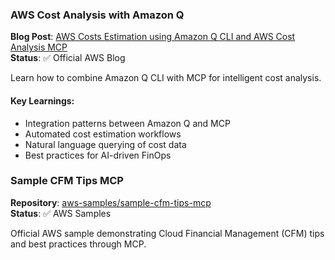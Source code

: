 ### AWS Cost Analysis with Amazon Q
**Blog Post**: [AWS Costs Estimation using Amazon Q CLI and AWS Cost Analysis MCP](https://aws.amazon.com/fr/blogs/machine-learning/aws-costs-estimation-using-amazon-q-cli-and-aws-cost-analysis-mcp/)  
**Status**: ✅ Official AWS Blog

Learn how to combine Amazon Q CLI with MCP for intelligent cost analysis.

#### Key Learnings:
- Integration patterns between Amazon Q and MCP
- Automated cost estimation workflows
- Natural language querying of cost data
- Best practices for AI-driven FinOps

### Sample CFM Tips MCP
**Repository**: [aws-samples/sample-cfm-tips-mcp](https://github.com/aws-samples/sample-cfm-tips-mcp)  
**Status**: ✅ AWS Samples

Official AWS sample demonstrating Cloud Financial Management (CFM) tips and best practices through MCP.

